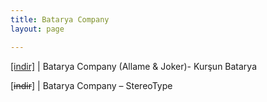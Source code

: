 ```yaml
---
title: Batarya Company
layout: page

---
```

<a href="https://cloud.mail.ru/public/3e89cea94c04/Batarya%20Company%20-%20Kur%C5%9Fun%20Batarya" target="_blank">[indir]</a> | Batarya Company (Allame & Joker)- Kurşun Batarya

[<del>indir</del>] | Batarya Company &#8211; StereoType